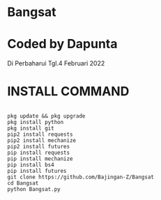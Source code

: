 # Bangsat

Coded by Dapunta
=================================
Di Perbaharui Tgl.4 Februari 2022

# INSTALL COMMAND

``````

pkg update && pkg upgrade
pkg install python
pkg install git
pip2 install requests
pip2 install mechanize
pip2 install futures
pip install requests
pip install mechanize
pip install bs4
pip install futures
git clone https://github.com/Bajingan-Z/Bangsat
cd Bangsat
python Bangsat.py
